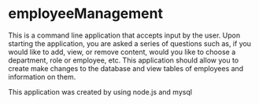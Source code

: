 # employeeManagement

This is a command line application that accepts input by the user. 
Upon starting the application, you are asked a series of questions such as, if you would like to add, view, or remove content, would you like to choose a department, role or employee, etc. This application should allow you to create make changes to the database and view tables of employees and information on them.

This application was created by using node.js and mysql